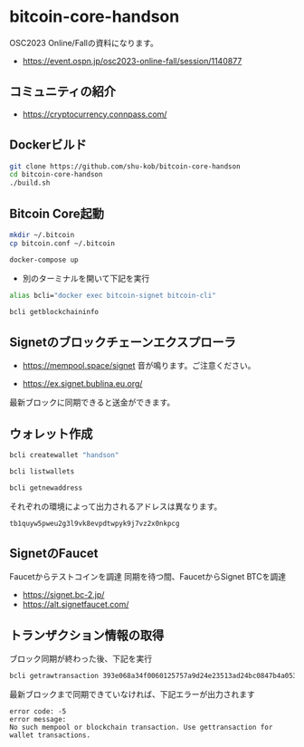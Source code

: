 # bitcoin-core-handson

OSC2023 Online/Fallの資料になります。

- https://event.ospn.jp/osc2023-online-fall/session/1140877

## コミュニティの紹介

- https://cryptocurrency.connpass.com/

## Dockerビルド

```bash
git clone https://github.com/shu-kob/bitcoin-core-handson
cd bitcoin-core-handson
./build.sh
```

## Bitcoin Core起動

```bash
mkdir ~/.bitcoin
cp bitcoin.conf ~/.bitcoin
```

```bash
docker-compose up
```

- 別のターミナルを開いて下記を実行

```bash
alias bcli="docker exec bitcoin-signet bitcoin-cli"

bcli getblockchaininfo
```

## Signetのブロックチェーンエクスプローラ

- https://mempool.space/signet
音が鳴ります。ご注意ください。

- https://ex.signet.bublina.eu.org/

最新ブロックに同期できると送金ができます。

## ウォレット作成

```bash
bcli createwallet "handson"

bcli listwallets
```

```bash
bcli getnewaddress
```

それぞれの環境によって出力されるアドレスは異なります。

```
tb1quyw5pweu2g3l9vk8evpdtwpyk9j7vz2x0nkpcg
```

## SignetのFaucet

Faucetからテストコインを調達
同期を待つ間、FaucetからSignet BTCを調達

- https://signet.bc-2.jp/
- https://alt.signetfaucet.com/

## トランザクション情報の取得

ブロック同期が終わった後、下記を実行

```bash
bcli getrawtransaction 393e068a34f0060125757a9d24e23513ad24bc0847b4a053431c97c3e38e5030
```

最新ブロックまで同期できていなければ、下記エラーが出力されます

```
error code: -5
error message:
No such mempool or blockchain transaction. Use gettransaction for wallet transactions.
```
